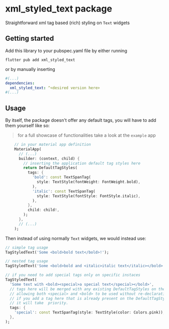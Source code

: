 # xml_styled_text package

Straightforward xml tag based (rich) styling on `Text` widgets

## Getting started

Add this library to your pubspec.yaml file by either running

`flutter pub add xml_styled_text`

or by manually inserting

```yaml
#(...)
dependencies:
  xml_styled_text: ^<desired version here>
#(...)
```

## Usage

By itself, the package doesn't offer any default tags, you will have to add them
yourself like so:

> for a full showcase of functionalities take a look at the `example` app

```dart
    // in your material app definition
    MaterialApp(
      // (...)
      builder: (context, child) {
        // inserting the application default tag styles here
        return DefaultTagStyles(
          tags: {
            'bold': const TextSpanTag(
              style: TextStyle(fontWeight: FontWeight.bold),
            ),
            'italic': const TextSpanTag(
              style: TextStyle(fontStyle: FontStyle.italic),
            ),
          },
          child: child!,
        );
      },
      // (...)
    );
```

Then instead of using normally `Text` widgets, we would instead use:

```dart
// simple tag usage
TagStyledText('Some <bold>bold text</bold>!');

// nested tag usage
TagStyledText('Some <bold>bold and <italic>italic text</italic></bold>!');

// if you need to add special tags only on specific instaces
TagStyledText(
  'Some text with <bold><special>a special text</special></bold>',
  // tags here will be merged with any existing DefaultTagStyles on the widget tree
  // allowing both <special> and <bold> to be used without re-declaration.
  // if you add a tag here that is already present on the DefaultTagStyles, 
  // it will take  priority.
  tags: {
    'special': const TextSpanTag(style: TextStyle(color: Colors.pink)),
  },
);
```
